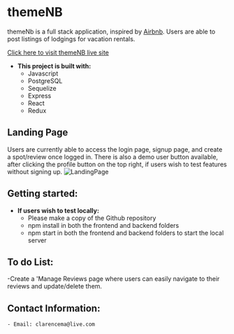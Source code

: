 # themeNB

themeNb is a full stack application, inspired by [Airbnb]. Users are able to post listings of lodgings for vacation rentals.
<p>

[Click here to visit themeNB live site][themeNb]
</p>

- **This project is built with:**
    - Javascript
    - PostgreSQL
    - Sequelize
    - Express
    - React
    - Redux

## Landing Page
Users are currently able to access the login page, signup page, and create a spot/review once logged in. There is also a demo user button available, after clicking the profile button on the top right, if users wish to test features without signing up.
![LandingPage](../AirBnb/assets/landing-page.png)

## Getting started:
- **If users wish to test locally:**
    - Please make a copy of the Github repository
    - npm install in both the frontend and backend folders
    - npm start in both the frontend and backend folders to start the local server

## To do List:
 -Create a 'Manage Reviews page where users can easily navigate to their reviews and update/delete them.

 ## Contact Information:
    - Email: clarencema@live.com






<!-- resource links -->
[Airbnb]: https://www.airbnb.com/
[themeNb]: https://themenb.onrender.com/
